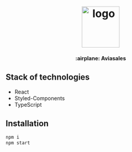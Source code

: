 <h1 align="center">
    <img width="100" height="109" src="https://user-images.githubusercontent.com/32206164/87605410-6a44a600-c701-11ea-859f-fd7b62dd4ebc.png" alt="logo">
</h1>

<h4 align="center">:airplane: Aviasales</h4>

## Stack of technologies

- React
- Styled-Components
- TypeScript

## Installation

```bash
npm i
npm start
```
